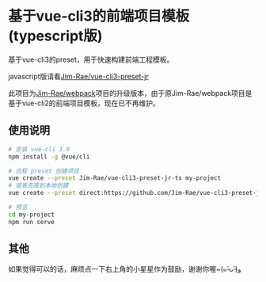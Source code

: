 # 基于vue-cli3的前端项目模板(typescript版)

基于vue-cli3的preset，用于快速构建前端工程模板。

javascript版请看[Jim-Rae/vue-cli3-preset-jr](https://github.com/Jim-Rae/vue-cli3-preset-jr)


此项目为[Jim-Rae/webpack](https://github.com/Jim-Rae/webpack)项目的升级版本，由于原Jim-Rae/webpack项目是基于vue-cli2的前端项目模板，现在已不再维护。

## 使用说明

```bash
# 安装 vue-cli 3.0
npm install -g @vue/cli

# 远程 preset 创建项目
vue create --preset Jim-Rae/vue-cli3-preset-jr-ts my-project
# 或者克隆到本地创建
vue create --preset direct:https://github.com/Jim-Rae/vue-cli3-preset-jr-ts.git my-project --clone

# 预览
cd my-project
npm run serve
```

## 其他
如果觉得可以的话，麻烦点一下右上角的小星星作为鼓励，谢谢你喔~(๑˃̵ᴗ˂̵)و
